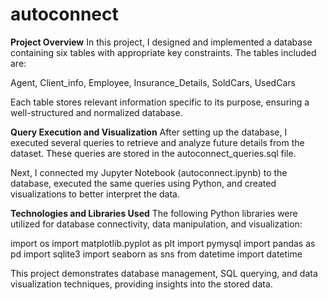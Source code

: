 # autoconnect
**Project Overview**
In this project, I designed and implemented a database containing six tables with appropriate key constraints. The tables included are:

Agent,
Client_info,
Employee,
Insurance_Details,
SoldCars,
UsedCars

Each table stores relevant information specific to its purpose, ensuring a well-structured and normalized database.

**Query Execution and Visualization**
After setting up the database, I executed several queries to retrieve and analyze future details from the dataset. These queries are stored in the autoconnect_queries.sql file.

Next, I connected my Jupyter Notebook (autoconnect.ipynb) to the database, executed the same queries using Python, and created visualizations to better interpret the data.

**Technologies and Libraries Used**
The following Python libraries were utilized for database connectivity, data manipulation, and visualization:

import os
import matplotlib.pyplot as plt
import pymysql
import pandas as pd
import sqlite3
import seaborn as sns
from datetime import datetime


This project demonstrates database management, SQL querying, and data visualization techniques, providing insights into the stored data.
